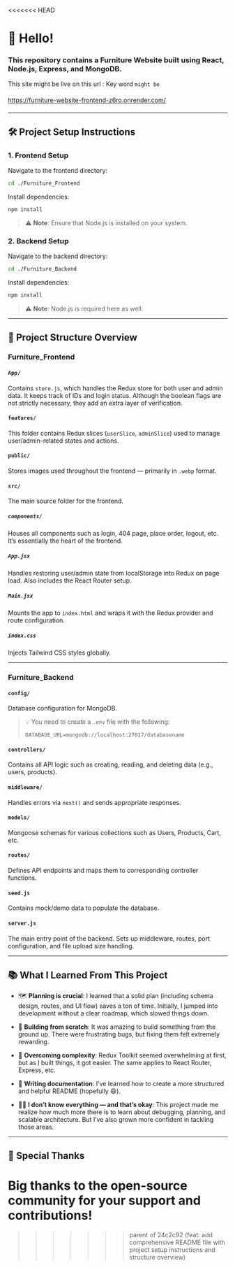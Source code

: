 <<<<<<< HEAD
# 👋 Hello!

### This repository contains a Furniture Website built using React, Node.js, Express, and MongoDB.

This site might be live on this url :
Key word `might be`

####

https://furniture-website-frontend-z6ro.onrender.com/

####

---

## 🛠️ Project Setup Instructions

### 1. Frontend Setup

Navigate to the frontend directory:

```bash
cd ./Furniture_Frontend
```

Install dependencies:

```bash
npm install
```

> ⚠️ **Note**: Ensure that Node.js is installed on your system.

### 2. Backend Setup

Navigate to the backend directory:

```bash
cd ./Furniture_Backend
```

Install dependencies:

```bash
npm install
```

> ⚠️ **Note**: Node.js is required here as well.

---

## 📁 Project Structure Overview

### Furniture_Frontend

#### `App/`

Contains `store.js`, which handles the Redux store for both user and admin data. It keeps track of IDs and login status. Although the boolean flags are not strictly necessary, they add an extra layer of verification.

#### `features/`

This folder contains Redux slices (`userSlice`, `adminSlice`) used to manage user/admin-related states and actions.

#### `public/`

Stores images used throughout the frontend — primarily in `.webp` format.

#### `src/`

The main source folder for the frontend.

##### `components/`

Houses all components such as login, 404 page, place order, logout, etc. It’s essentially the heart of the frontend.

##### `App.jsx`

Handles restoring user/admin state from localStorage into Redux on page load. Also includes the React Router setup.

##### `Main.jsx`

Mounts the app to `index.html` and wraps it with the Redux provider and route configuration.

##### `index.css`

Injects Tailwind CSS styles globally.

---

### Furniture_Backend

#### `config/`

Database configuration for MongoDB.

> 💡 You need to create a `.env` file with the following:
>
> ```env
> DATABASE_URL=mongodb://localhost:27017/databasename
> ```

#### `controllers/`

Contains all API logic such as creating, reading, and deleting data (e.g., users, products).

#### `middleware/`

Handles errors via `next()` and sends appropriate responses.

#### `models/`

Mongoose schemas for various collections such as Users, Products, Cart, etc.

#### `routes/`

Defines API endpoints and maps them to corresponding controller functions.

#### `seed.js`

Contains mock/demo data to populate the database.

#### `server.js`

The main entry point of the backend. Sets up middleware, routes, port configuration, and file upload size handling.

---

## 📚 What I Learned From This Project

- 🗺️ **Planning is crucial**: I learned that a solid plan (including schema design, routes, and UI flow) saves a ton of time. Initially, I jumped into development without a clear roadmap, which slowed things down.

- 🧱 **Building from scratch**: It was amazing to build something from the ground up. There were frustrating bugs, but fixing them felt extremely rewarding.

- 🧠 **Overcoming complexity**: Redux Toolkit seemed overwhelming at first, but as I built things, it got easier. The same applies to React Router, Express, etc.

- 📄 **Writing documentation**: I’ve learned how to create a more structured and helpful README (hopefully 😄).

- 👨‍💻 **I don’t know everything — and that’s okay**: This project made me realize how much more there is to learn about debugging, planning, and scalable architecture. But I’ve also grown more confident in tackling those areas.

---

## 🙏 Special Thanks

Big thanks to the open-source community for your support and contributions!
=======
>>>>>>> parent of 24c2c92 (feat: add comprehensive README file with project setup instructions and structure overview)
